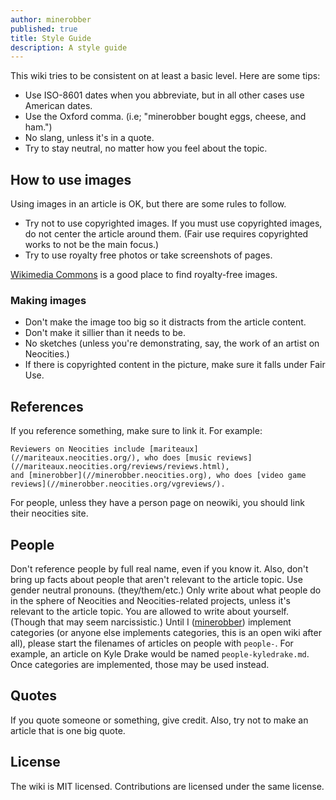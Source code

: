 ```yaml
---
author: minerobber
published: true
title: Style Guide
description: A style guide
---
```


This wiki tries to be consistent on at least a basic level. Here are some tips:

 - Use ISO-8601 dates when you abbreviate, but in all other cases use American dates.
 - Use the Oxford comma. (i.e; "minerobber bought eggs, cheese, and ham.")
 - No slang, unless it's in a quote.
 - Try to stay neutral, no matter how you feel about the topic.

## How to use images

Using images in an article is OK, but there are some rules to follow.

 - Try not to use copyrighted images. If you must use copyrighted images, do not center the article around them. (Fair use requires copyrighted works to not be the main focus.)
 - Try to use royalty free photos or take screenshots of pages.

[Wikimedia Commons](https://commons.wikimedia.org/wiki/Main_Page) is a good place to find royalty-free images.

### Making images

 - Don't make the image too big so it distracts from the article content.
 - Don't make it sillier than it needs to be.
 - No sketches (unless you're demonstrating, say, the work of an artist on Neocities.)
 - If there is copyrighted content in the picture, make sure it falls under Fair Use.

## References

If you reference something, make sure to link it. For example:

    Reviewers on Neocities include [mariteaux](//mariteaux.neocities.org/), who does [music reviews](//mariteaux.neocities.org/reviews/reviews.html),
    and [minerobber](//minerobber.neocities.org), who does [video game reviews](//minerobber.neocities.org/vgreviews/).

For people, unless they have a person page on neowiki, you should link their neocities site.

## People

Don't reference people by full real name, even if you know it. Also, don't bring up facts about people that aren't relevant to the article topic.
Use gender neutral pronouns. (they/them/etc.)
Only write about what people do in the sphere of Neocities and Neocities-related projects, unless it's relevant to the article topic.
You are allowed to write about yourself. (Though that may seem narcissistic.)
Until I ([minerobber](//minerobber.neocities.org)) implement categories (or anyone else implements categories, this is an open wiki after all), please start
the filenames of articles on people with `people-`. For example, an article on Kyle Drake would be named `people-kyledrake.md`. Once categories are implemented,
those may be used instead.

## Quotes

If you quote someone or something, give credit. Also, try not to make an article that is one big quote.

## License

The wiki is MIT licensed. Contributions are licensed under the same license.
